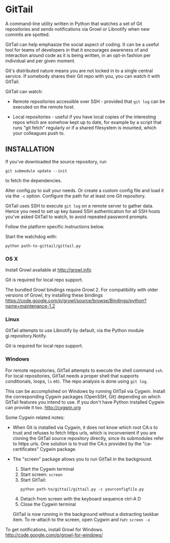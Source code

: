 GitTail
=======

A command-line utility written in Python that watches a set of Git repositories
and sends notifications via Growl or Libnotify when new commits are spotted.

GitTail can help emphasize the social aspect of coding. It can be a useful tool
for teams of developers in that it encourages awareness of and interaction
around code as it is being written, in an opt-in fashion per individual and per
given moment.

Git's distributed nature means you are not locked in to a single central
service. If somebody shares their Git repo with you, you can watch it with
GitTail.

GitTail can watch:

- Remote repositories accessible over SSH - provided that ```git log```
  can be executed on the remote host.

- Local repositories - useful if you have local copies of the interesting repos
  which are somehow kept up to date, for example by a script that runs
  "git fetch" regularly or if a shared filesystem is mounted, which your
  colleagues push to.


INSTALLATION
------------

If you've downloaded the source repository, run
```
git submodule update --init
```
to fetch the dependencies.

Alter config.py to suit your needs. Or create a custom config file and load it
via the ```-c``` option. Configure the path for at least one Git repository.

GitTail uses SSH to execute ```git log``` on a remote server to gather data.
Hence you need to set up key based SSH authentication for all SSH hosts you've
asked GitTail to watch, to avoid repeated password prompts.

Follow the platform specific instructions below.

Start the watchdog with:
```
python path-to-gittail/gittail.py
```


### OS X

Install Growl available at http://growl.info

Git is required for local repo support.

The bundled Growl bindings require Growl 2. For compatibility with older
versions of Growl, try installing these bindings
https://code.google.com/p/growl/source/browse/Bindings/python?name=maintenance-1.2


### Linux

GitTail attempts to use Libnotify by default,
via the Python module gi.repository.Notify.

Git is required for local repo support.


### Windows

For remote repositories, GitTail attempts to execute the shell command ```ssh```.
For local repositories, GitTail needs a proper shell that supports conditionals,
loops, ```ls``` etc. The repo analysis is done using ```git log```.

This can be accomplished on Windows by running GitTail via Cygwin. Install the
corresponding Cygwin packages (OpenSSH, Git) depending on which GitTail features
you intend to use. If you don't have Python installed Cygwin can provide it too.
http://cygwin.org

Some Cygwin related notes:

- When Git is installed via Cygwin, it does not know which root CA:s to trust
  and refuses to fetch https urls, which is inconvenient if you are cloning
  the GitTail source repository directly, since its submodules refer to https
  urls. One solution is to trust the CA:s provided by the "ca-certificates"
  Cygwin package.

- The "screen" package allows you to run GitTail in the background.
  1. Start the Cygwin terminal
  2. Start screen: ```screen```
  3. Start GitTail:
     ```
     python path-to/gittail/gittail.py -c yourconfigfile.py
     ```
  4. Detach from screen with the keyboard sequence ctrl-A D
  5. Close the Cygwin terminal

  GitTail is now running in the background without a distracting taskbar item.
  To re-attach to the screen, open Cygwin and run: ```screen -x```

To get notifications, install Growl for Windows.
http://code.google.com/p/growl-for-windows/
